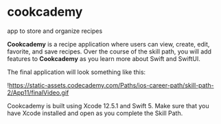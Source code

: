 # cookcademy
app to store and organize recipes

**Cookcademy** is a recipe application where users can view, create, edit, favorite, and save recipes. Over the course of the skill path, you will add features to **Cookcademy** as you learn more about Swift and SwiftUI.

The final application will look something like this:

!https://static-assets.codecademy.com/Paths/ios-career-path/skill-path-2/App11/finalVideo.gif

Cookcademy is built using Xcode 12.5.1 and Swift 5. Make sure that you have Xcode installed and open as you complete the Skill Path.
